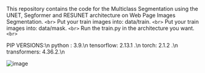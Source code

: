 This repository contains the code for the Multiclass Segmentation using the UNET, Segformer and RESUNET architecture on Web Page Images Segmentation. `<br>`
Put your train images into: data/train. `<br>`
Put your train images into: data/mask. `<br>`
Run the train.py in the architecture you want. `<br>`


PIP VERSIONS:\n
python : 3.9.\n
tensorflow: 2.13.1 .\n
torch: 2.1.2  .\n
transformers: 4.36.2.\n

![image](https://github.com/berkayozdemir/unet-resunet-segformer/assets/25156705/94273e52-dc80-4fa8-8e21-779f0eadc781)
